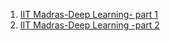 1. <a href="https://www.youtube.com/watch?v=5eEPs8XS5AQ">IIT Madras-Deep Learning- part 1</a>
2. <a href="https://www.youtube.com/watch?v=_EwqeZcZ9KY">IIT Madras-Deep Learning -part 2</a>

